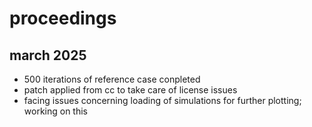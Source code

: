 # proceedings

## march 2025

- 500 iterations of reference case conpleted
- patch applied from cc to take care of license issues
- facing issues concerning loading of simulations for further plotting; working on this
